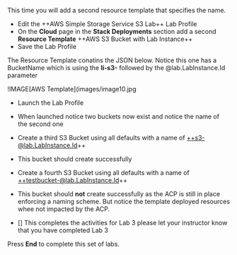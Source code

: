 This time you will add a second resource template that specifies the name.

- Edit the ++AWS Simple Storage Service S3 Lab++ Lab Profile
- On the **Cloud** page in the **Stack Deployments** section add a second **Resource Template** ++AWS S3 Bucket with Lab Instance++
- Save the Lab Profile 

The Resource Template conatins the JSON below.  Notice this one has a BucketName which is using the **li-s3-** followed by the @lab.LabInstance.Id parameter

!IMAGE[AWS Template](images/image10.jpg

- Launch the Lab Profile
- When launched notice two buckets now exist and notice the name of the second one
- Create a third S3 Bucket using all defaults with a name of ++s3-@lab.LabInstance.Id++
- This bucket should create successfully
- Create a fourth S3 Bucket using all defaults with a name of ++testbucket-@lab.LabInstance.Id++
- This bucket should **not** create successfully as the ACP is still in place enforcing a naming scheme.  But notice the template deployed resources whee not impacted by the ACP.

- [] This completes the activities for Lab 3 please let your instructor know that you have completed Lab 3

Press **End** to complete this set of labs.
